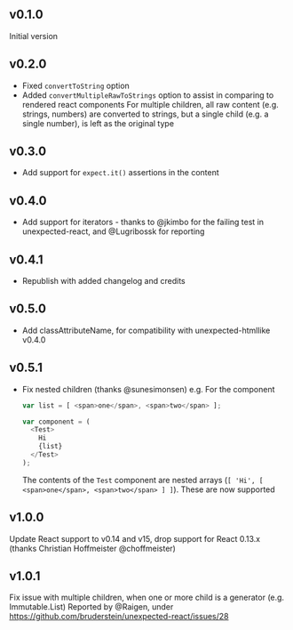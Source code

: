 ## v0.1.0

Initial version

## v0.2.0

* Fixed `convertToString` option
* Added `convertMultipleRawToStrings` option to assist in comparing to rendered react components
  For multiple children, all raw content (e.g. strings, numbers) are converted to strings, but a single
  child (e.g. a single number), is left as the original type
  
## v0.3.0
* Add support for `expect.it()` assertions in the content

## v0.4.0
* Add support for iterators - thanks to @jkimbo for the failing test in unexpected-react, and @Lugribossk for reporting

## v0.4.1
* Republish with added changelog and credits

## v0.5.0
* Add classAttributeName, for compatibility with unexpected-htmllike v0.4.0

## v0.5.1
* Fix nested children (thanks @sunesimonsen)
  e.g. For the component

  ```js
  var list = [ <span>one</span>, <span>two</span> ];

  var component = (
    <Test>
      Hi
      {list}
    </Test>
  );

  ```

  The contents of the `Test` component are nested arrays (`[ 'Hi', [ <span>one</span>, <span>two</span> ] ]`).
  These are now supported

## v1.0.0

Update React support to v0.14 and v15, drop support for React 0.13.x (thanks Christian Hoffmeister @choffmeister)

## v1.0.1

Fix issue with multiple children, when one or more child is a generator (e.g. Immutable.List)
Reported by @Raigen, under https://github.com/bruderstein/unexpected-react/issues/28
